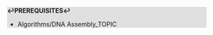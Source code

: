 <div style="margin:2em; background-color: #e0e0e0;">

<strong>↩PREREQUISITES↩</strong>

 * Algorithms/DNA Assembly_TOPIC

</div>

